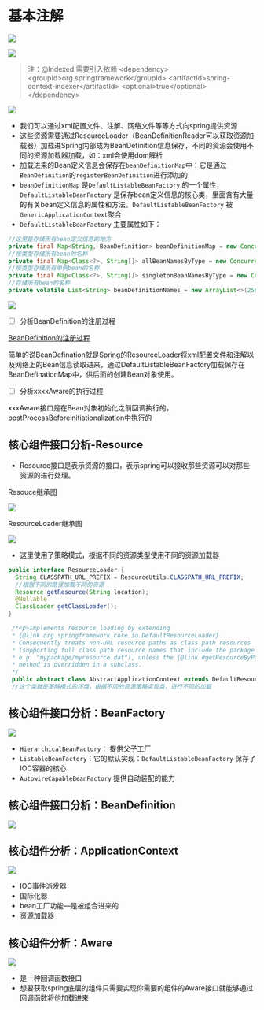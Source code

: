 # 基本注解

![](https://notes-pic-cjs.oss-cn-chengdu.aliyuncs.com/obsidian/image_ac1aAzBEP4.png)

![](https://notes-pic-cjs.oss-cn-chengdu.aliyuncs.com/obsidian/image_UkktQoxFsN.png)

> 注：@Indexed 需要引入依赖
> \<dependency>
> &#x9;\<groupId>org.springframework\</groupId>
> &#x9;\<artifactId>spring-context-indexer\</artifactId>
> &#x9;\<optional>true\</optional>
> \</dependency>

![](https://notes-pic-cjs.oss-cn-chengdu.aliyuncs.com/obsidian/image_ccU63FjF1W.png)

-   我们可以通过xml配置文件、注解、网络文件等等方式向spring提供资源
-   这些资源需要通过ResourceLoader（BeanDefinitionReader可以获取资源加载器）加载进Spring内部成为BeanDefinition信息保存，不同的资源会使用不同的资源加载器加载，如：xml会使用dom解析
-   加载进来的Bean定义信息会保存在`beanDefinitionMap`中：它是通过`BeanDefinition`的`registerBeanDefinition`进行添加的
-   `beanDefinitionMap` 是`DefaultListableBeanFactory` 的一个属性，`DefaultListableBeanFactory` 是保存bean定义信息的核心类，里面含有大量的有关bean定义信息的属性和方法。`DefaultListableBeanFactory` 被`GenericApplicationContext`聚合
-   `DefaultListableBeanFactory` 主要属性如下：

```java
//这里是存储所有bean定义信息的地方
private final Map<String, BeanDefinition> beanDefinitionMap = new ConcurrentHashMap<>(256);
//按类型存储所有bean的名称
private final Map<Class<?>, String[]> allBeanNamesByType = new ConcurrentHashMap<>(64);
//按类型存储所有单例bean的名称
private final Map<Class<?>, String[]> singletonBeanNamesByType = new ConcurrentHashMap<>(64);
//存储所有bean的名称
private volatile List<String> beanDefinitionNames = new ArrayList<>(256);


```

![](https://notes-pic-cjs.oss-cn-chengdu.aliyuncs.com/obsidian/image_M_s03ucVx5.png)

-   [ ] 分析BeanDefinition的注册过程

[BeanDefinition的注册过程](https://www.wolai.com/kRgpBW9dMbnb7p1UDCCkHH "BeanDefinition的注册过程")

简单的说BeanDefination就是Spring的ResourceLoader将xml配置文件和注解以及网络上的Bean信息读取进来，通过DefaultListableBeanFactory加载保存在BeanDefinationMap中，供后面的创建Bean对象使用。

-   [ ] 分析xxxxAware的执行过程

xxxAware接口是在Bean对象初始化之前回调执行的，postProcessBeforeinitiationalization中执行的

## 核心组件接口分析-Resource

-   Resource接口是表示资源的接口，表示spring可以接收那些资源可以对那些资源的进行处理。

Resouce继承图

![](https://notes-pic-cjs.oss-cn-chengdu.aliyuncs.com/obsidian/image_zp6-VfC9Ur.png)

ResourceLoader继承图

![](https://notes-pic-cjs.oss-cn-chengdu.aliyuncs.com/obsidian/image_lfxLrj8uV0.png)

-   这里使用了策略模式，根据不同的资源类型使用不同的资源加载器

```java
public interface ResourceLoader {
  String CLASSPATH_URL_PREFIX = ResourceUtils.CLASSPATH_URL_PREFIX;
  //根据不同的路径加载不同的资源
  Resource getResource(String location);
  @Nullable
  ClassLoader getClassLoader();
}

```

```java
 /*<p>Implements resource loading by extending
 * {@link org.springframework.core.io.DefaultResourceLoader}.
 * Consequently treats non-URL resource paths as class path resources
 * (supporting full class path resource names that include the package path,
 * e.g. "mypackage/myresource.dat"), unless the {@link #getResourceByPath}
 * method is overridden in a subclass.
 */
 public abstract class AbstractApplicationContext extends DefaultResourceLoader
 //这个类就是策略模式的环境，根据不同的资源策略实现类，进行不同的加载
```

## 核心组件接口分析：BeanFactory

![](https://notes-pic-cjs.oss-cn-chengdu.aliyuncs.com/obsidian/image_MQ_PBzmbOW.png)

-   `HierarchicalBeanFactory`： 提供父子工厂
-   `ListableBeanFactory`：它的默认实现：`DefaultListableBeanFactory` 保存了IOC容器的核心
-   `AutowireCapableBeanFactory` 提供自动装配的能力

## 核心组件接口分析：BeanDefinition

![](https://notes-pic-cjs.oss-cn-chengdu.aliyuncs.com/obsidian/image_RvTTC-5XTC.png)

## 核心组件分析：ApplicationContext

![](https://notes-pic-cjs.oss-cn-chengdu.aliyuncs.com/obsidian/image_qwZ9uO-jp-.png)

-   IOC事件派发器
-   国际化器
-   bean工厂功能—是被组合进来的
-   资源加载器

## 核心组件分析：Aware

![](https://notes-pic-cjs.oss-cn-chengdu.aliyuncs.com/obsidian/image_KPIbQLshH-.png)

-   是一种回调函数接口
-   想要获取spring底层的组件只需要实现你需要的组件的Aware接口就能够通过回调函数将他加载进来
